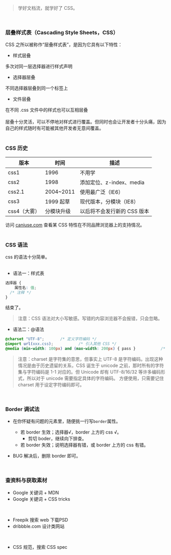 > 学好文档流，就学好了 CSS。

​<br />
<a name="bRXMr"></a>
### 层叠样式表（Cascading Style Sheets，CSS）
CSS 之所以被称作“层叠样式表”，是因为它具有以下特性：

- 样式层叠

多次对同一层选择器进行样式声明

- 选择器层叠

不同选择器层叠到同一个标签上

- 文件层叠

在不同 .css 文件中的样式也可以互相层叠<br />
<br />层叠十分灵活，可以不停地对样式进行覆盖。但同时也会让开发者十分头痛，因为自己的样式随时有可能被其他开发者无意间覆盖。<br />​<br />
<a name="brwMy"></a>
### CSS 历史
| 版本 | 时间 | 描述 |
| --- | --- | --- |
| css1 | 1996 | 不用学 |
| css2 | 1998 |  添加定位、z-index、media |
| css2.1 | 2004~2011 | 使用最广泛（IE6） |
| css3 | 1999 起草 | 现代版本，分模块（IE8） |
| css4（大雾） | 分模块升级 | 以后将不会发行新的 CSS 版本 |

访问 [caniuse.com](https://caniuse.com) 查看某 CSS 特性在不同品牌浏览器上的支持情况。<br />​<br />
<a name="FinyJ"></a>
### CSS 语法
css 的语法十分简单。<br />​<br />

- 语法一：样式表
```css
选择器 {
	属性名: 值;
  /* 注释 */
}
```
结束了。
> 注意：CSS 语法对大小写敏感。写错的内容浏览器不会报错，只会忽略。

- 语法二：@语法
```css
@charset "UTF-8";		/* 定义字符编码 */
@import url(xxx.css);			/* 引入其他 CSS */
@media (min-width: 100px) and (max-width: 200px) { pass }			/* 媒体查询 */ 
```
> 注意：charset 是字符集的意思，但事实上 UTF-8 是字符编码。出现这种情况是由于历史遗留的关系，CSS 诞生于 unicode 之前，那时所有的字符集与字符编码是 1-1 对应的。但 Unicode 却有 UTF-8/16/32 等许多编码形式，所以对于 unicode 需要指定具体的字符编码。
> 方便使用，只需要记住 charset 用于设定字符编码即可。

​<br />
<a name="J0eqn"></a>
### Border 调试法

- 在你怀疑有问题的元素里，随便挑一行写`border`属性。
   - 若 border 生效；选择器√，border 上方的 css √。
      - 剪切 boder，继续向下排查。
   - 若 border 失效；说明选择器有错，或 border 上方的 css 有错。



- BUG 解决后，删除 border 即可。

​<br />
<a name="BtdIb"></a>
### 查资料与获取素材

- Google 关键词 + MDN 
- Google 关键词 + CSS tricks

​<br />

- Freepik 搜索 web  下载PSD
- dribbble.com 设计类网站

​<br />

- CSS 规范，搜索 CSS spec
